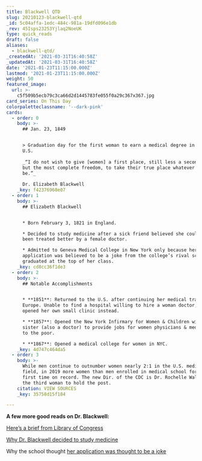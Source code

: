 ```yaml
---
title: Blackwell QTD
slug: 20210123-blackwell-qtd
_id: 5c04affa-1edc-484c-981a-19dfd096e1db
_rev: 45Isps23253Yjlaq2NoeUK
type: quick_reads
draft: false
aliases:
  - blackwell-qtd/
_createdAt: '2021-03-31T16:40:58Z'
_updatedAt: '2021-03-31T16:40:58Z'
date: '2021-01-23T11:15:00.000Z'
lastmod: '2021-01-23T11:15:00.000Z'
weight: 50
featured_image:
  url: >-
    c5f509b5ecb79c3ca66d2d1445783fe055f0a29c367x367.jpg
card_series: On This Day
colorpaletteclassname: '--dark-pink'
cards:
  - order: 0
    body: >-
      ## Jan. 23, 1849


      > Graduation day for the first woman to earn a medical degree in the
      U.S.  
        
      _“I do not wish to give [women] a first place, still less a second one –
      but the most complete freedom, to take their true place whatever it may
      be.”_  
        
      Dr. Elizabeth Blackwell
    _key: f42376968e07
  - order: 1
    body: >-
      ## Elizabeth Blackwell


      * Born February 3, 1821 in England.

      * Decided to study medicine after a sick friend believed she could have
      been treated better by a female doctor.

      * Admitted to Geneva Medical College in New York only because her
      application was believed to be a joke from the college’s rival school; she
      graduated at the top of her class.
    _key: cd8cc36f1de3
  - order: 2
    body: >-
      ## Notable Accomplishments


      * **1851**: Returned to the U.S. after continuing her medical training in
      Europe. Unable to find a hospital willing to hire a woman doctor, she
      opened her own small clinic instead.

      * **1857**: Opened the New York Infirmary for Women & Children with her
      sister (also a doctor) to provide jobs for women physicians & medical care
      to the poor.

      * **1867**: Opened a medical college for women in NYC.
    _key: 4d747c464da5
  - order: 3
    body: >-
      While men continue to outnumber women nearly 2:1 in the U.S. medical
      field, in 2019 more women than men enrolled in medical school for the very
      first time on record. The new Dir. of the CDC is Dr. Rochelle Walensky -
      the third woman to hold the post.
    citation: VIEW SOURCES
    _key: 35758d15f184

---
```

**A few more good reads on Dr. Blackwell:**

[Here’s a brief from Library of Congress](https://www.loc.gov/item/today-in-history/january-23)

[Why Dr. Blackwell decided to study medicine](https://www.womenshistory.org/education-resources/biographies/elizabeth-blackwell)

Why the school thought [her application was thought to be a joke](https://www.loc.gov/item/mcc.065/)